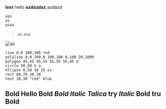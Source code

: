 **test**
hello
**azdazdaz**
azdazd

```
aas
as
asaa
```

>as
>asa

![as](as)

```xsvg:0,0,100,100
line 0,0 100,100 red
polyline 0,0 100,0 100,100 0,100 20,1000
polygon 45,45 45,55 55,55 55,45 d
circle 50,50 5 a
ellipse 0,50 10 25 ss
rect 80,70 20 30
text 10,30 "red" blue
```

**Bold** Hello **Bold**
***Bold Italic***
*Talica*  try *Italic*
**Bold**
tru **Bold**
---